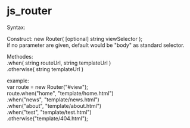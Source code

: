 js_router
=========

Syntax:

Construct: 
    new Router( [optional] string viewSelector );<br>
    if no parameter are given, default would be "body" as standard selector.
    
Methodes:<br>
    .when( string routeUrl, string templateUrl )<br>
    .otherwise( string templateUrl )<br>
    
    
example:<br>
    var route = new Router("#view");<br>
    route.when("home", "template/home.html")<br>
         .when("news", "template/news.html")<br>
         .when("about", "template/about.html")<br>
         .when("test", "template/test.html")<br>
         .otherwise("template/404.html");<br>
